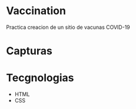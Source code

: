 # Vaccination
Practica creacion de un sitio de vacunas COVID-19
# Capturas

# Tecgnologias
<ul> 
	<li> HTML </li>
  <li> CSS </li>
</ul>
